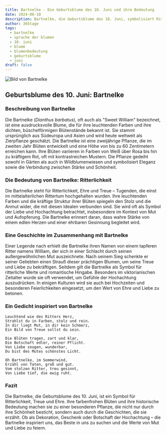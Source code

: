 ```yaml
---
title: Bartnelke - Die Geburtsblume des 10. Juni und ihre Bedeutung
date: 2024-06-10
description: Bartnelke, die Geburtsblume des 10. Juni, symbolisiert Ritterlichkeit. Erfahre mehr über ihre Geschichte, Bedeutung und Symbolik in der Sprache der Blumen.
author: 365tage
tags:
  - bartnelke
  - sprache der blumen
  - 10. juni
  - blume
  - blumenbedeutung
  - geburtsblume
  - juni
draft: false
---
```


![Bild von Bartnelke](https://cdn.pixabay.com/photo/2016/10/25/16/26/dianthus-1769322_640.jpg#center)


## Geburtsblume des 10. Juni: Bartnelke

### Beschreibung von Bartnelke

Die Bartnelke (_Dianthus barbatus_), oft auch als "Sweet William" bezeichnet, ist eine ausdrucksvolle Blume, die für ihre leuchtenden Farben und ihre dichten, büschelförmigen Blütenstände bekannt ist. Sie stammt ursprünglich aus Südeuropa und Asien und wird heute weltweit als Zierpflanze geschätzt. Die Bartnelke ist eine zweijährige Pflanze, die im zweiten Jahr Blüten entwickelt und eine Höhe von bis zu 60 Zentimetern erreichen kann. Ihre Blüten variieren in Farben von Weiß über Rosa bis hin zu kräftigem Rot, oft mit kontrastreichen Mustern. Die Pflanze gedeiht sowohl in Gärten als auch in Wildblumenwiesen und symbolisiert Eleganz sowie die Verbindung zwischen Stärke und Schönheit.

### Die Bedeutung von Bartnelke: Ritterlichkeit

Die Bartnelke steht für Ritterlichkeit, Ehre und Treue – Tugenden, die einst im mittelalterlichen Rittertum hochgehalten wurden. Ihre leuchtenden Farben und die kräftige Struktur ihrer Blüten spiegeln den Stolz und die Anmut wider, die mit diesen Idealen verbunden sind. Sie wird oft als Symbol der Liebe und Hochachtung betrachtet, insbesondere im Kontext von Mut und Aufopferung. Die Bartnelke erinnert daran, dass wahre Stärke von einem edlen Herzen und einer ehrbaren Gesinnung begleitet wird.

### Eine Geschichte im Zusammenhang mit Bartnelke

Einer Legende nach erhielt die Bartnelke ihren Namen von einem tapferen Ritter namens William, der sich in einer Schlacht durch seinen außergewöhnlichen Mut auszeichnete. Nach seinem Sieg schenkte er seiner Geliebten einen Strauß dieser prächtigen Blumen, um seine Treue und Liebe zu bekräftigen. Seitdem gilt die Bartnelke als Symbol für ritterliche Werte und romantische Hingabe. Besonders im viktorianischen Zeitalter wurde sie oft verwendet, um Gefühle der Hochachtung auszudrücken. In einigen Kulturen wird sie auch bei Hochzeiten und besonderen Feierlichkeiten eingesetzt, um den Wert von Ehre und Liebe zu betonen.

### Ein Gedicht inspiriert von Bartnelke

```
Leuchtend wie des Ritters Herz,  
Strahlst du in Farben, stolz und rein.  
In dir liegt Mut, in dir kein Schmerz,  
Ein Bild von Treue sollst du sein.  

Die Blüten tragen, zart und klar,  
Die Botschaft edler, reiner Pflicht.  
Von Liebe zeugen, wunderbar,  
Du bist des Mutes schönstes Licht.  

Oh Bartnelke, im Sommerwind,  
Erzähl von Taten, groß und gut.  
Vom stolzen Ritter, treu gesinnt,  
Von Liebe tief, die ewig ruht.  
```

### Fazit

Die Bartnelke, die Geburtsblume des 10. Juni, ist ein Symbol für Ritterlichkeit, Treue und Ehre. Ihre farbenfrohen Blüten und ihre historische Bedeutung machen sie zu einer besonderen Pflanze, die nicht nur durch ihre Schönheit besticht, sondern auch durch die Geschichten, die sie erzählt. Ob als Dekoration, Geschenk oder Botschaft der Hochachtung – die Bartnelke inspiriert uns, das Beste in uns zu suchen und die Werte von Mut und Liebe zu feiern.